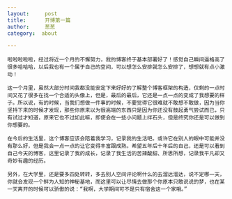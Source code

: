 ```yaml
---
layout:     post
title:      开博第一篇
author:     葱葱
category:  about

---
```



    啦啦啦啦啦，经过将近一个月的不懈努力，我的博客终于基本部署好了！感觉自己瞬间逼格高了很多哈哈哈，以后我也有一个属于自己的空间，可以想怎么安排就怎么安排了，想想就有点小激动！

    这一个月里，虽然大部分时间我都没能安定下来好好的了解整个博客框架的构造，仅剩的一点时间又花了很多在找一个合适的头像上，但是，最后的最后，它还是一点一点的变成了我想要的样子。所以说，有的时候，当我们想做一件事的时候，不要觉得它很难就不敢想不敢做，因为当你坚持下来的时候才发现，那些你原来以为很高端的东西只是因为你还没有鼓起勇气尝试而已，只有试过才知道，原来它也不过如此嘛，即使会在一些小问题上绊石头，但是终究你还是可以做到你想要的。

    在今后的生活里，这个博客应该会陪着我学习，记录我的生活吧。或许它在别人的眼中可能并没有那么好，但是我会一点一点的让它变得丰富跟成熟。希望五年后十年后的自己，还是可以看到自己今天的博客，这里记录了我的成长，记录了我生活的苦辣酸甜、所思所想，记录我平凡却又奇妙有趣的经历。

    另外，在大学里，还是要多四处转转，多去别人空间评论啊什么的去溜达溜达，说不定哪一天，你就会发现一个鲜为人知的神秘基地，而这里可以让尽情去做那个你原本只敢说说的梦，也在某一天离开的时候可以骄傲的说：“我啊，大学期间可不是只有宿舍这一个家哦。”
